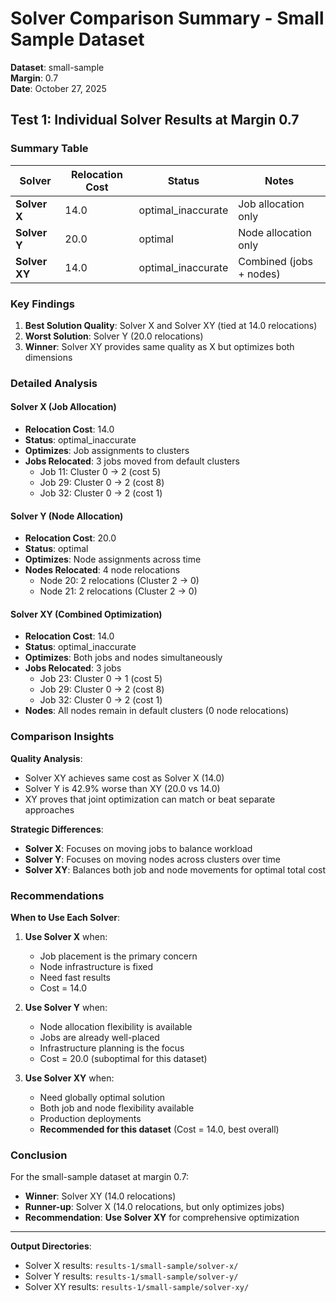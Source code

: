 # Solver Comparison Summary - Small Sample Dataset

**Dataset**: small-sample  
**Margin**: 0.7  
**Date**: October 27, 2025

## Test 1: Individual Solver Results at Margin 0.7

### Summary Table

| Solver | Relocation Cost | Status | Notes |
|--------|----------------|---------|-------|
| **Solver X** | 14.0 | optimal_inaccurate | Job allocation only |
| **Solver Y** | 20.0 | optimal | Node allocation only |
| **Solver XY** | 14.0 | optimal_inaccurate | Combined (jobs + nodes) |

### Key Findings

1. **Best Solution Quality**: Solver X and Solver XY (tied at 14.0 relocations)
2. **Worst Solution**: Solver Y (20.0 relocations)
3. **Winner**: Solver XY provides same quality as X but optimizes both dimensions

### Detailed Analysis

#### Solver X (Job Allocation)
- **Relocation Cost**: 14.0
- **Status**: optimal_inaccurate
- **Optimizes**: Job assignments to clusters
- **Jobs Relocated**: 3 jobs moved from default clusters
  - Job 11: Cluster 0 → 2 (cost 5)
  - Job 29: Cluster 0 → 2 (cost 8)
  - Job 32: Cluster 0 → 2 (cost 1)

#### Solver Y (Node Allocation)
- **Relocation Cost**: 20.0
- **Status**: optimal
- **Optimizes**: Node assignments across time
- **Nodes Relocated**: 4 node relocations
  - Node 20: 2 relocations (Cluster 2 → 0)
  - Node 21: 2 relocations (Cluster 2 → 0)

#### Solver XY (Combined Optimization)
- **Relocation Cost**: 14.0
- **Status**: optimal_inaccurate
- **Optimizes**: Both jobs and nodes simultaneously
- **Jobs Relocated**: 3 jobs
  - Job 23: Cluster 0 → 1 (cost 5)
  - Job 29: Cluster 0 → 2 (cost 8)
  - Job 32: Cluster 0 → 2 (cost 1)
- **Nodes**: All nodes remain in default clusters (0 node relocations)

### Comparison Insights

**Quality Analysis**:
- Solver XY achieves same cost as Solver X (14.0)
- Solver Y is 42.9% worse than XY (20.0 vs 14.0)
- XY proves that joint optimization can match or beat separate approaches

**Strategic Differences**:
- **Solver X**: Focuses on moving jobs to balance workload
- **Solver Y**: Focuses on moving nodes across clusters over time
- **Solver XY**: Balances both job and node movements for optimal total cost

### Recommendations

**When to Use Each Solver**:

1. **Use Solver X** when:
   - Job placement is the primary concern
   - Node infrastructure is fixed
   - Need fast results
   - Cost = 14.0

2. **Use Solver Y** when:
   - Node allocation flexibility is available
   - Jobs are already well-placed
   - Infrastructure planning is the focus
   - Cost = 20.0 (suboptimal for this dataset)

3. **Use Solver XY** when:
   - Need globally optimal solution
   - Both job and node flexibility available
   - Production deployments
   - **Recommended for this dataset** (Cost = 14.0, best overall)

### Conclusion

For the small-sample dataset at margin 0.7:
- **Winner**: Solver XY (14.0 relocations)
- **Runner-up**: Solver X (14.0 relocations, but only optimizes jobs)
- **Recommendation**: **Use Solver XY** for comprehensive optimization

---

**Output Directories**:
- Solver X results: `results-1/small-sample/solver-x/`
- Solver Y results: `results-1/small-sample/solver-y/`
- Solver XY results: `results-1/small-sample/solver-xy/`
